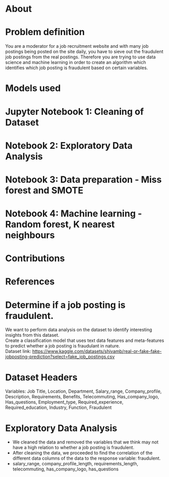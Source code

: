 # About

# Problem definition
You are a moderator for a job recruitment website and with many job postings being posted on the site daily, you have to sieve out the fraudulent job postings from the real postings. Therefore you are trying to use data science and machine learning in order to create an algorithm which identifies which job posting is fraudulent based on certain variables. 
# Models used

# Jupyter Notebook 1: Cleaning of Dataset
# Notebook 2: Exploratory Data Analysis
# Notebook 3: Data preparation - Miss forest and SMOTE
# Notebook 4: Machine learning - Random forest, K nearest neighbours
# Contributions
# References





# Determine if a job posting is fraudulent. 
We want to perform data analysis on the dataset to identify interesting insights from this dataset.<br />
Create a classification model that uses text data features and meta-features to predict whether a job posting is fraudulant in nature.<br />
Dataset link: https://www.kaggle.com/datasets/shivamb/real-or-fake-fake-jobposting-prediction?select=fake_job_postings.csv

# Dataset Headers
Variables: Job Title, Location, Department, Salary_range, Company_profile, Description, Requirements, Benefits, Telecommuting, Has_company_logo, Has_questions, 
Employment_type, Required_experience, Required_education, Industry, Function, Fraudulent

# Exploratory Data Analysis
* We cleaned the data and removed the variables that we think may not have a high relation to whether a job posting is fraudulent.
* After cleaning the data, we proceeded to find the correlation of the different data columns of the data to the response variable: fraudulent.
* salary_range, company_profile_length, requirements_length, telecommuting, has_company_logo, has_questions


